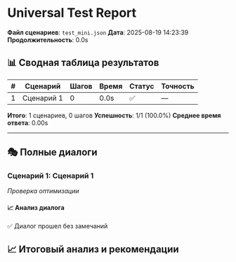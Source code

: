 # Universal Test Report

**Файл сценариев**: `test_mini.json`
**Дата**: 2025-08-19 14:23:39
**Продолжительность**: 0.0s

## 📊 Сводная таблица результатов

| # | Сценарий | Шагов | Время | Статус | Точность |
|---|----------|-------|-------|--------|----------|
| 1 | Сценарий 1 | 0 | 0.0s | ✅ | — |

**Итого**: 1 сценариев, 0 шагов
**Успешность**: 1/1 (100.0%)
**Среднее время ответа**: 0.00s

---

## 🎭 Полные диалоги

### Сценарий 1: Сценарий 1

*Проверка оптимизации*

#### 📈 Анализ диалога

✅ Диалог прошел без замечаний

## 📈 Итоговый анализ и рекомендации


